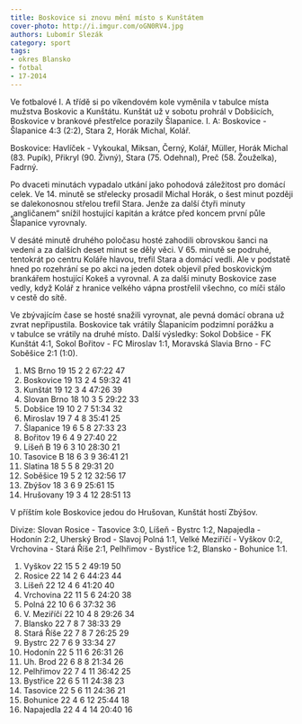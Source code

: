 ```yaml
---
title: Boskovice si znovu mění místo s Kunštátem
cover-photo: http://i.imgur.com/oGN0RV4.jpg
authors: Lubomír Slezák
category: sport
tags:
- okres Blansko
- fotbal
- 17-2014
---
```


Ve fotbalové I. A třídě si po víkendovém kole vyměnila v tabulce místa mužstva Boskovic a Kunštátu. Kunštát už v sobotu prohrál v Dobšicích, Boskovice v brankové přestřelce porazily Šlapanice.
I. A: Boskovice - Šlapanice 4:3 (2:2), Stara 2, Horák Michal, Kolář.

Boskovice: Havlíček - Vykoukal, Miksan, Černý, Kolář, Müller, Horák Michal (83. Pupík), Přikryl (90. Živný), Stara (75. Odehnal), Preč (58. Žouželka), Fadrný.

Po dvaceti minutách vypadalo utkání jako pohodová záležitost pro domácí celek. Ve 14. minutě se střelecky prosadil Michal Horák, o šest minut později se dalekonosnou střelou trefil Stara. Jenže za další čtyři minuty „angličanem“ snížil hostující kapitán a krátce před koncem první půle Šlapanice vyrovnaly.

V desáté minutě druhého poločasu hosté zahodili obrovskou šanci na vedení a za dalších deset minut se děly věci. V 65. minutě se podruhé, tentokrát po centru Koláře hlavou, trefil Stara a domácí vedli. Ale v podstatě hned po rozehrání se po akci na jeden dotek objevil před boskovickým brankářem hostující Kokeš a vyrovnal. A za další minuty Boskovice zase vedly, když Kolář z hranice velkého vápna prostřelil všechno, co míči stálo v cestě do sítě.

Ve zbývajícím čase se hosté snažili vyrovnat, ale pevná domácí obrana už zvrat nepřipustila. Boskovice tak vrátily Šlapanicím podzimní porážku a v tabulce se vrátily na druhé místo.
Další výsledky: Sokol Dobšice - FK Kunštát 4:1, Sokol Bořitov - FC Miroslav 1:1, Moravská Slavia Brno - FC Soběšice 2:1 (1:0).

1. MS Brno 	19 15 2 2 	67:22 	47
2. Boskovice 	19 13 2 4 	59:32 	41
3. Kunštát 	19 12 3 4 	47:26 	39
4. Slovan Brno 	18 10 3 5 	29:22 	33
5. Dobšice 	19 10 2 7 	51:34 	32
6. Miroslav 	19 7 4 8 	35:41 	25
7. Šlapanice 	19 6 5 8 	27:33 	23
8. Bořitov 	19 6 4 9 	27:40 	22
9. Líšeň B 	19 6 3 10 	28:30 	21
10. Tasovice B 	18 6 3 9 	36:41 	21
11. Slatina 	18 5 5 8 	29:31 	20
12. Soběšice 	19 5 2 12 	32:56 	17
13. Zbýšov 	18 3 6 9 	25:61 	15
14. Hrušovany 	19 3 4 12 	28:51 	13

V příštím kole Boskovice jedou do Hrušovan, Kunštát hostí Zbýšov.

Divize: Slovan Rosice - Tasovice 3:0, Líšeň - Bystrc 1:2, Napajedla - Hodonín 2:2, Uherský Brod - Slavoj Polná 1:1, Velké Meziříčí - Vyškov 0:2, Vrchovina - Stará Říše 2:1, Pelhřimov - Bystřice 1:2, Blansko - Bohunice 1:1.

1. Vyškov 	22 15 5 2 	49:19 	50
2. Rosice 	22 14 2 6 	44:23 	44
3. Líšeň 	22 12 4 6 	41:20 	40
4. Vrchovina 	22 11 5 6 	24:20 	38
5. Polná 	22 10 6 6 	37:32 	36
6. V. Meziříčí 	22 10 4 8 	29:26 	34
7. Blansko 	22 7 8 7 	38:33 	29
8. Stará Říše 	22 7 8 7 	26:25 	29
9. Bystrc 	22 7 6 9 	33:34 	27
10. Hodonín 	22 5 11 6 	26:31 	26
11. Uh. Brod 	22 6 8 8 	21:34 	26
12. Pelhřimov 	22 7 4 11 	36:42 	25
13. Bystřice 	22 6 5 11 	24:38 	23
14. Tasovice 	22 5 6 11 	24:36 	21
15. Bohunice 	22 4 6 12 	25:44 	18
16. Napajedla 	22 4 4 14 	20:40 	16

